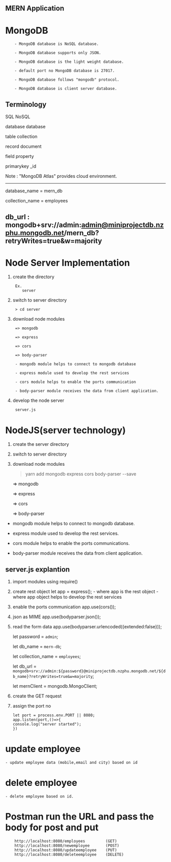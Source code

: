 ## MERN Application

# MongoDB

        - MongoDB database is NoSQL database.

        - MongoDB database supports only JSON.

        - MongoDB database is the light weight database.

        - default port no MongoDB database is 27017.

        - MongoDB database follows "mongodb" protocol.

        - MongoDB database is client server database.

## Terminology

SQL NoSQL

database database

table collection

record document

field property

primarykey \_id

Note : "MongoDB Atlas" provides cloud environment.

---

database_name = mern_db

collection_name = employees

## db_url : mongodb+srv://admin:admin@miniprojectdb.nzphu.mongodb.net/mern_db?retryWrites=true&w=majority

# Node Server Implementation

1.  create the directory

         Ex.
            server

2.  switch to server directory

         > cd server

3.  download node modules

         => mongodb

         => express

         => cors

         => body-parser

         - mongodb module helps to connect to mongodb database

         - express module used to develop the rest services

         - cors module helps to enable the ports communication

         - body-parser module receives the data from client application.

4.  develop the node server

         server.js

# NodeJS(server technology)

1. create the server directory

2. switch to server directory

3. download node modules

   > yarn add mongodb express cors body-parser --save

   => mongodb

   => express

   => cors

   => body-parser

- mongodb module helps to connect to mongodb database.

- express module used to develop the rest services.

- cors module helps to enable the ports communications.

- body-parser module receives the data from client application.

## server.js explantion

1.  import modules using require()

2.  create rest object
    let app = express(); - where app is the rest object - where app object helps to develop the rest services
3.  enable the ports communication
    app.use(cors());

4.  json as MIME
    app.use(bodyparser.json());

5.  read the form data
    app.use(bodyparser.urlencoded({extended:false}));

    let password = `admin`;

    let db_name = `mern-db`;

    let collection_name = `employees`;

    let db_url = `mongodb+srv://admin:${password}@miniprojectdb.nzphu.mongodb.net/${db_name}?retryWrites=true&w=majority`;

    let mernClient = mongodb.MongoClient;

6.  create the GET request

7.  assign the port no

        let port = process.env.PORT || 8080;
        app.listen(port,()=>{
        console.log("server started");
        })

# update employee

    - update employee data (mobile,email and city) based on id

# delete employee

    - delete employee based on id.

# Postman run the URL and pass the body for post and put

        http://localhost:8080/employees         (GET)
        http://localhost:8080/newemployee       (POST)
        http://localhost:8080/updateemployee    (PUT)
        http://localhost:8080/deleteemployee    (DELETE)

